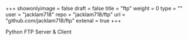 +++
showonlyimage = false
draft = false
title = "ftp"
weight = 0
type  = ""
user  = "jacklam718"
repo  = "jacklam718/ftp"
url   = "github.com/jacklam718/ftp"
extenal = true
+++

Python FTP Server & Client
